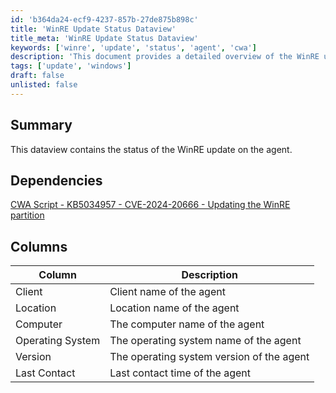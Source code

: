 ```yaml
---
id: 'b364da24-ecf9-4237-857b-27de875b898c'
title: 'WinRE Update Status Dataview'
title_meta: 'WinRE Update Status Dataview'
keywords: ['winre', 'update', 'status', 'agent', 'cwa']
description: 'This document provides a detailed overview of the WinRE update status for agents, including dependencies, columns, and descriptions of each data point relevant to the update process.'
tags: ['update', 'windows']
draft: false
unlisted: false
---
```


## Summary

This dataview contains the status of the WinRE update on the agent.

## Dependencies

[CWA Script - KB5034957 - CVE-2024-20666 - Updating the WinRE partition](<../scripts/KB5034957 - CVE-2024-20666 - Updating the WinRE partition.md>)

## Columns

| Column                | Description                                                   |
|----------------------|---------------------------------------------------------------|
| Client               | Client name of the agent                                      |
| Location             | Location name of the agent                                    |
| Computer             | The computer name of the agent                                |
| Operating System     | The operating system name of the agent                        |
| Version              | The operating system version of the agent                     |
| Last Contact         | Last contact time of the agent                                |
